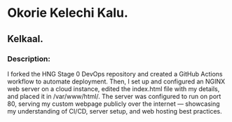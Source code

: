 # Okorie Kelechi Kalu.
## Kelkaal.
### Description:
I forked the HNG Stage 0 DevOps repository and created a GitHub Actions workflow to automate deployment. Then, I set up and configured an NGINX web server on a cloud instance, edited the index.html file with my details, and placed it in /var/www/html/. The server was configured to run on port 80, serving my custom webpage publicly over the internet — showcasing my understanding of CI/CD, server setup, and web hosting best practices.
